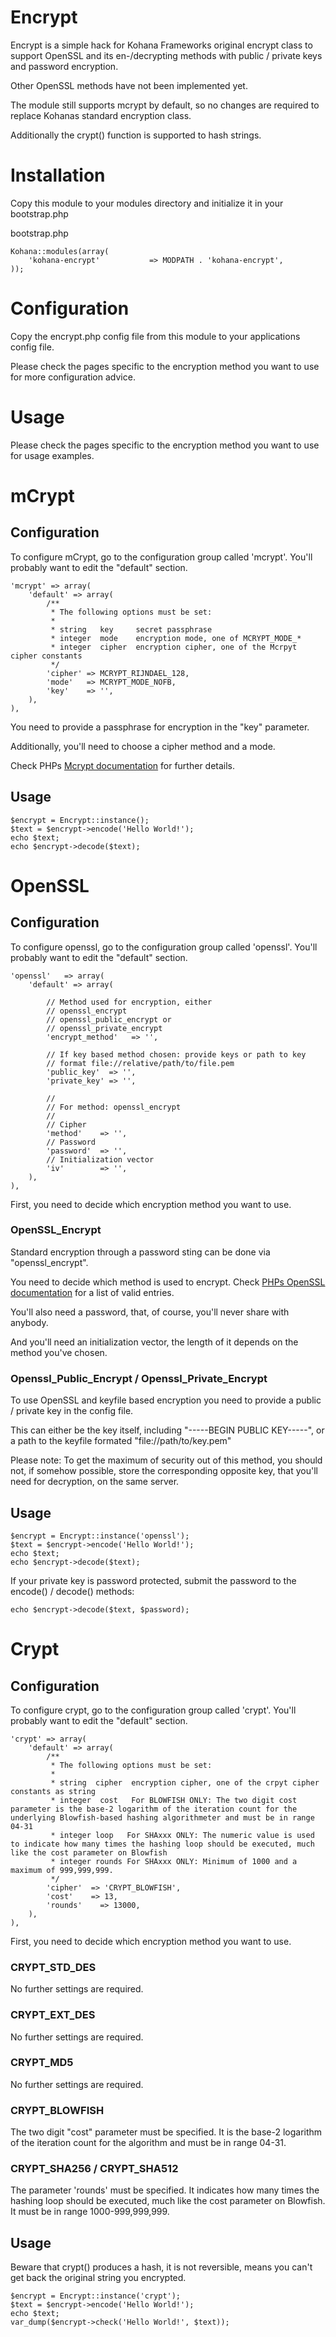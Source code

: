 # Encrypt
Encrypt is a simple hack for Kohana Frameworks original encrypt class to support
OpenSSL and its en-/decrypting methods with public / private keys and password encryption.

Other OpenSSL methods have not been implemented yet.

The module still supports mcrypt by default, so no changes are required to replace 
Kohanas standard encryption class.

Additionally the crypt() function is supported to hash strings.

# Installation
Copy this module to your modules directory and initialize it in your bootstrap.php

bootstrap.php

	Kohana::modules(array(
        'kohana-encrypt'           => MODPATH . 'kohana-encrypt',
    ));
    
# Configuration
Copy the encrypt.php config file from this module to your applications config file.

Please check the pages specific to the encryption method you want to use for more configuration advice.

# Usage
Please check the pages specific to the encryption method you want to use for usage examples.

# mCrypt

## Configuration

To configure mCrypt, go to the configuration group called 'mcrypt'.
You'll probably want to edit the "default" section.

    'mcrypt' => array(
    	'default' => array(
    		/**
    		 * The following options must be set:
    		 *
    		 * string   key     secret passphrase
    		 * integer  mode    encryption mode, one of MCRYPT_MODE_*
    		 * integer  cipher  encryption cipher, one of the Mcrpyt cipher constants
    		 */
    		'cipher' => MCRYPT_RIJNDAEL_128,
    		'mode'   => MCRYPT_MODE_NOFB,
    		'key'    => '',
    	),
    ),

You need to provide a passphrase for encryption in the "key" parameter.

Additionally, you'll need to choose a cipher method and a mode.

Check PHPs [Mcrypt documentation](http://pl2.php.net/manual/en/book.mcrypt.php) for further details.

## Usage

    $encrypt = Encrypt::instance();
    $text = $encrypt->encode('Hello World!');
    echo $text;
    echo $encrypt->decode($text);
    
# OpenSSL

## Configuration

To configure openssl, go to the configuration group called 'openssl'.
You'll probably want to edit the "default" section.

    'openssl'   => array(
        'default' => array(
            
            // Method used for encryption, either 
            // openssl_encrypt 
            // openssl_public_encrypt or 
            // openssl_private_encrypt
            'encrypt_method'   => '',
            
            // If key based method chosen: provide keys or path to key
            // format file://relative/path/to/file.pem
            'public_key'  => '',
            'private_key' => '',
            
            // 
            // For method: openssl_encrypt
            //
            // Cipher
            'method'    => '',
            // Password
            'password'  => '',
            // Initialization vector
            'iv'        => '',
        ),
    ),

First, you need to decide which encryption method you want to use.

### OpenSSL_Encrypt

Standard encryption through a password sting can be done via "openssl_encrypt".

You need to decide which method is used to encrypt. Check [PHPs OpenSSL documentation](http://pl2.php.net/manual/en/function.openssl-get-cipher-methods.php) for a list of valid entries.

You'll also need a password, that, of course, you'll never share with anybody.

And you'll need an initialization vector, the length of it depends on the method you've chosen.

### Openssl_Public_Encrypt / Openssl_Private_Encrypt

To use OpenSSL and keyfile based encryption you need to provide a public / private key in the config file.

This can either be the key itself, including "-----BEGIN PUBLIC KEY-----", 
or a path to the keyfile formated "file://path/to/key.pem"

Please note: To get the maximum of security out of this method, you should not, if somehow possible, store the corresponding opposite key, that you'll need for decryption, on the same server.

## Usage

    $encrypt = Encrypt::instance('openssl');
    $text = $encrypt->encode('Hello World!');
    echo $text;
    echo $encrypt->decode($text);

If your private key is password protected, submit the password to the encode() / decode() methods:

    echo $encrypt->decode($text, $password);

# Crypt

## Configuration

To configure crypt, go to the configuration group called 'crypt'.
You'll probably want to edit the "default" section.

    'crypt' => array(
    	'default' => array(
    		/**
    		 * The following options must be set:
    		 *
    		 * string  cipher  encryption cipher, one of the crpyt cipher constants as string
    		 * integer  cost   For BLOWFISH ONLY: The two digit cost parameter is the base-2 logarithm of the iteration count for the underlying Blowfish-based hashing algorithmeter and must be in range 04-31
    		 * integer loop   For SHAxxx ONLY: The numeric value is used to indicate how many times the hashing loop should be executed, much like the cost parameter on Blowfish
    		 * integer rounds For SHAxxx ONLY: Minimum of 1000 and a maximum of 999,999,999.
    		 */
    		'cipher'  => 'CRYPT_BLOWFISH',
    		'cost'    => 13,
    		'rounds'    => 13000,
    	),
    ),

First, you need to decide which encryption method you want to use.

### CRYPT_STD_DES
No further settings are required.

### CRYPT_EXT_DES
No further settings are required.

### CRYPT_MD5
No further settings are required.

### CRYPT_BLOWFISH
The two digit "cost" parameter must be specified. It is the base-2 logarithm of the iteration count for the algorithm and must be in range 04-31.

### CRYPT_SHA256 / CRYPT_SHA512
The parameter 'rounds' must be specified. It indicates how many times the hashing loop should be executed, much like the cost parameter on Blowfish. It must be in range 1000-999,999,999.

## Usage

Beware that crypt() produces a hash, it is not reversible, means you can't get back the original string you encrypted.

    $encrypt = Encrypt::instance('crypt');
    $text = $encrypt->encode('Hello World!');
    echo $text;
    var_dump($encrypt->check('Hello World!', $text));